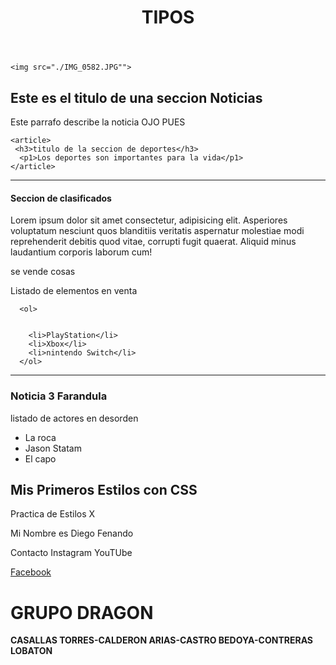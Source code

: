 <!DOCTYPE html>
<html lang=""es">
<head>
  <title>GRUPO DRAGON - ATAQUES COMUNES</title>
  <link rel="stylesheet" type="text/css" href="./estilos.css" />
</head>
<body>
  
  <header>
  <h1>TIPOS</h1>

 </header>

 <main>

    <img src="./IMG_0582.JPG"">
  <section>
    <article>
      <h2>Este es el titulo de una seccion Noticias</h2>
      <p1>Este parrafo describe la noticia OJO PUES</p1>
    </article>
  
    <article>
     <h3>titulo de la seccion de deportes</h3>
      <p1>Los deportes son importantes para la vida</p1>
    </article>
</section>
<hr />
<section>
  <article>
  <h4>Seccion de clasificados</h4>
  <div>  
      <p>Lorem ipsum dolor sit amet consectetur, adipisicing elit. Asperiores voluptatum nesciunt quos blanditiis veritatis aspernatur molestiae modi reprehenderit debitis quod vitae, corrupti fugit quaerat. Aliquid minus laudantium corporis laborum cum!</p>
       <p>se vende cosas</p>
       <p>Listado de elementos en venta</p>
  </div>

      <ol>


        <li>PlayStation</li>
        <li>Xbox</li>
        <li>nintendo Switch</li>
      </ol>
  </article>
</section>

<hr />
<section>
<article>
<h3>Noticia 3 Farandula</h3>
<p>listado de actores en desorden</p>

<ul>
<li>La roca</li>
<li> Jason Statam</li>
<li>El capo</li>


</ul>
</article>
</section>

<section class="Fondo">
<h1>Mis Primeros Estilos con CSS</h1>
<p class="MiTexto">Practica de Estilos X</p>
</section>
</main>

<footer>  
  <p>Mi Nombre es Diego Fenando</p>

  <span>Contacto</span>
  <Span>Instagram</Span>
  <Span>YouTUbe</Span>

  <a href="./Facebook.html">Facebook</a>
</footer>



</body>

</html>


# GRUPO DRAGON
**CASALLAS TORRES-CALDERON ARIAS-CASTRO BEDOYA-CONTRERAS LOBATON**
